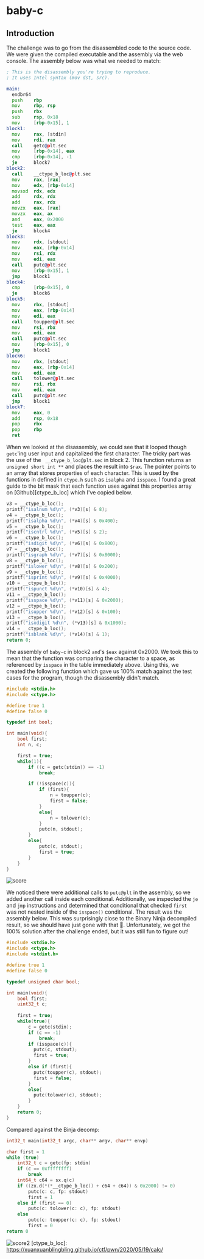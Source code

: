 # baby-c

## Introduction

The challenge was to go from the disassembled code to the source code. We were 
given the compiled executable and the assembly via the web console. The 
assembly below was what we needed to match:

```asm
; This is the disassembly you're trying to reproduce.
; It uses Intel syntax (mov dst, src).

main:
  endbr64
  push    rbp
  mov     rbp, rsp
  push    rbx
  sub     rsp, 0x18
  mov     [rbp-0x15], 1
block1:
  mov     rax, [stdin]
  mov     rdi, rax
  call    getc@plt.sec
  mov     [rbp-0x14], eax
  cmp     [rbp-0x14], -1
  je      block7
block2:
  call    __ctype_b_loc@plt.sec
  mov     rax, [rax]
  mov     edx, [rbp-0x14]
  movsxd  rdx, edx
  add     rdx, rdx
  add     rax, rdx
  movzx   eax, [rax]
  movzx   eax, ax
  and     eax, 0x2000
  test    eax, eax
  je      block4
block3:
  mov     rdx, [stdout]
  mov     eax, [rbp-0x14]
  mov     rsi, rdx
  mov     edi, eax
  call    putc@plt.sec
  mov     [rbp-0x15], 1
  jmp     block1
block4:
  cmp     [rbp-0x15], 0
  je      block6
block5:
  mov     rbx, [stdout]
  mov     eax, [rbp-0x14]
  mov     edi, eax
  call    toupper@plt.sec
  mov     rsi, rbx
  mov     edi, eax
  call    putc@plt.sec
  mov     [rbp-0x15], 0
  jmp     block1
block6:
  mov     rbx, [stdout]
  mov     eax, [rbp-0x14]
  mov     edi, eax
  call    tolower@plt.sec
  mov     rsi, rbx
  mov     edi, eax
  call    putc@plt.sec
  jmp     block1
block7:
  mov     eax, 0
  add     rsp, 0x18
  pop     rbx
  pop     rbp
  ret
```

When we looked at the disassembly, we could see that it looped though 
`getc`'ing user input and capitalized the first character. The tricky part was 
the use of the ` __ctype_b_loc@plt.sec` in block 2. This function returns an 
`unsigned short int **` and places the result into `$rax`. The pointer points 
to an array that stores properties of each character. This is used by the 
functions in defined in `ctype.h` such as `isalpha` and `isspace`. I found a 
great guide to the bit mask that each function uses against this properties 
array on [Github][ctype_b_loc] which I've copied below.

```c
v3 = __ctype_b_loc();
printf("isalnum %d\n", (*v3)[s] & 8);
v4 = __ctype_b_loc();
printf("isalpha %d\n", (*v4)[s] & 0x400);
v5 = __ctype_b_loc();
printf("iscntrl %d\n", (*v5)[s] & 2);
v6 = __ctype_b_loc();
printf("isdigit %d\n", (*v6)[s] & 0x800);
v7 = __ctype_b_loc();
printf("isgraph %d\n", (*v7)[s] & 0x8000);
v8 = __ctype_b_loc();
printf("islower %d\n", (*v8)[s] & 0x200);
v9 = __ctype_b_loc();
printf("isprint %d\n", (*v9)[s] & 0x4000);
v10 = __ctype_b_loc();
printf("ispunct %d\n", (*v10)[s] & 4);
v11 = __ctype_b_loc();
printf("isspace %d\n", (*v11)[s] & 0x2000);
v12 = __ctype_b_loc();
printf("isupper %d\n", (*v12)[s] & 0x100);
v13 = __ctype_b_loc();
printf("isxdigit %d\n", (*v13)[s] & 0x1000);
v14 = __ctype_b_loc();
printf("isblank %d\n", (*v14)[s] & 1);
return 0;
```

The assembly of `baby-c` in block2 `and`'s `$eax` against 0x2000. We took this 
to mean that the function was comparing the character to a space, as referenced 
by `isspace` in the table immediately above. Using this, we created the 
following function which gave us 100% match against the test cases for the 
program, though the disassembly didn't match.

```c
#include <stdio.h>
#include <ctype.h>

#define true 1
#define false 0

typedef int bool;

int main(void){
    bool first;
    int n, c;

    first = true;
    while(1){
        if ((c = getc(stdin)) == -1)
            break;

        if (!isspace(c)){
            if (first){
                n = toupper(c);
                first = false;
            }
            else{
                n = tolower(c);
            }
            putc(n, stdout);
        }
        else{
            putc(c, stdout);
            first = true;
        }
    }
}
```

![score](./resources/score.png)

We noticed there were additional calls to `putc@plt` in the assembly, so we
added another call inside each conditional. Additionally, we inspected the `je` 
and
`jmp` instructions and determined that conditional that checked `first` was not
nested inside of the `isspace()` conditional. The result was the assembly below.
This was surprisingly close to the Binary Ninja decompiled result, so we should
have just gone with that :information_desk_person:. Unfortunately, we got the
100% solution after the challenge ended, but it was still fun to figure out!

```c
#include <stdio.h>
#include <ctype.h>
#include <stdint.h>

#define true 1
#define false 0

typedef unsigned char bool;

int main(void){
    bool first;
    uint32_t c;
    
    first = true;
    while(true){
        c = getc(stdin);
        if (c == -1)
            break;
        if (isspace(c)){
          putc(c, stdout);
          first = true;
        }
        else if (first){
          putc(toupper(c), stdout);
          first = false;
        }
        else{
          putc(tolower(c), stdout);
        }
    }
    return 0;
}
```

Compared against the Binja decomp:

```c
int32_t main(int32_t argc, char** argv, char** envp)

char first = 1
while (true)
    int32_t c = getc(fp: stdin)
    if (c == 0xffffffff)
        break
    int64_t c64 = sx.q(c)
    if ((zx.d(*(*__ctype_b_loc() + c64 + c64)) & 0x2000) != 0)
        putc(c: c, fp: stdout)
        first = 1
    else if (first == 0)
        putc(c: tolower(c: c), fp: stdout)
    else
        putc(c: toupper(c: c), fp: stdout)
        first = 0
return 0
```

![score2](./resources/score2.png)
[ctype_b_loc]: https://xuanxuanblingbling.github.io/ctf/pwn/2020/05/19/calc/

